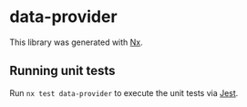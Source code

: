 # data-provider

This library was generated with [Nx](https://nx.dev).

## Running unit tests

Run `nx test data-provider` to execute the unit tests via [Jest](https://jestjs.io).
